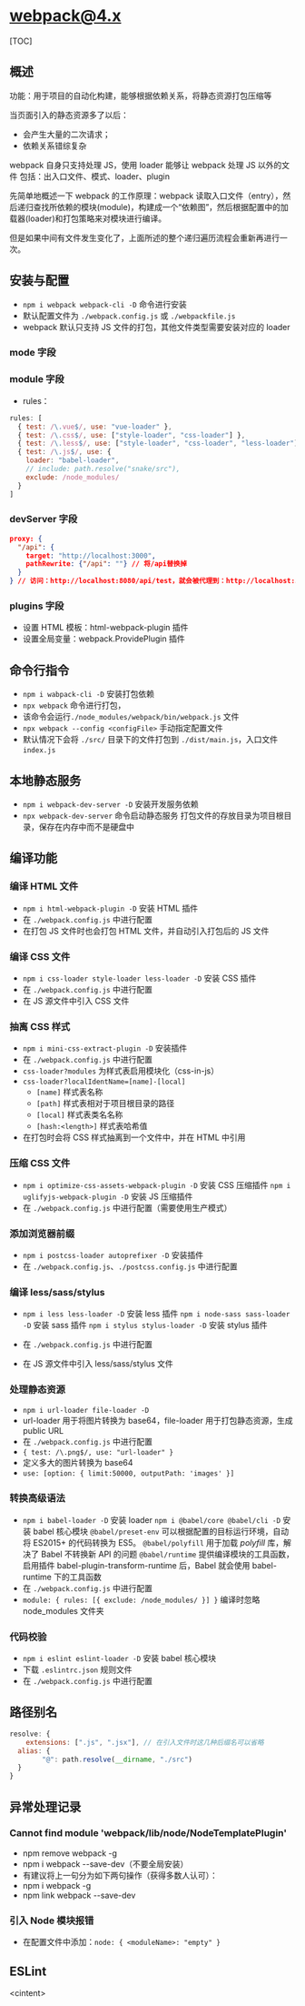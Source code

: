 # webpack@4.x

[TOC]

## 概述

功能：用于项目的自动化构建，能够根据依赖关系，将静态资源打包压缩等

当页面引入的静态资源多了以后：

- 会产生大量的二次请求；
- 依赖关系错综复杂

webpack 自身只支持处理 JS，使用 loader 能够让 webpack 处理 JS 以外的文件
包括：出入口文件、模式、loader、plugin

先简单地概述一下 webpack 的工作原理：webpack 读取入口文件（entry），然后递归查找所依赖的模块(module)，构建成一个“依赖图”，然后根据配置中的加载器(loader)和打包策略来对模块进行编译。

但是如果中间有文件发生变化了，上面所述的整个递归遍历流程会重新再进行一次。

## 安装与配置

- `npm i webpack webpack-cli -D` 命令进行安装
- 默认配置文件为 `./webpack.config.js` 或 `./webpackfile.js`
- webpack 默认只支持 JS 文件的打包，其他文件类型需要安装对应的 loader

### mode 字段

### module 字段

- rules：

```js
rules: [
  { test: /\.vue$/, use: "vue-loader" },
  { test: /\.css$/, use: ["style-loader", "css-loader"] },
  { test: /\.less$/, use: ["style-loader", "css-loader", "less-loader"] },
  { test: /\.js$/, use: {
    loader: "babel-loader",
    // include: path.resolve("snake/src"),
    exclude: /node_modules/
  }
]
```

### devServer 字段

```json
proxy: {
  "/api": {
    target: "http://localhost:3000",
    pathRewrite: {"/api": ""} // 将/api替换掉
  }
} // 访问：http://localhost:8080/api/test，就会被代理到：http://localhost:3000/test 上
```

### plugins 字段

- 设置 HTML 模板：html-webpack-plugin 插件
- 设置全局变量：webpack.ProvidePlugin 插件

## 命令行指令

- `npm i wabpack-cli -D` 安装打包依赖
- `npx webpack` 命令进行打包，
- 该命令会运行`./node_modules/webpack/bin/webpack.js` 文件
- `npx webpack --config <configFile>` 手动指定配置文件
- 默认情况下会将 `./src/` 目录下的文件打包到 `./dist/main.js`，入口文件 `index.js`

## 本地静态服务

- `npm i webpack-dev-server -D` 安装开发服务依赖
- `npx webpack-dev-server` 命令启动静态服务
  打包文件的存放目录为项目根目录，保存在内存中而不是硬盘中

## 编译功能

### 编译 HTML 文件

- `npm i html-webpack-plugin -D` 安装 HTML 插件
- 在 `./webpack.config.js` 中进行配置
- 在打包 JS 文件时也会打包 HTML 文件，并自动引入打包后的 JS 文件

### 编译 CSS 文件

- `npm i css-loader style-loader less-loader -D` 安装 CSS 插件
- 在 `./webpack.config.js` 中进行配置
- 在 JS 源文件中引入 CSS 文件

### 抽离 CSS 样式

- `npm i mini-css-extract-plugin -D` 安装插件
- 在 `./webpack.config.js` 中进行配置
- `css-loader?modules` 为样式表启用模块化（css-in-js）
- `css-loader?localIdentName=[name]-[local]`
  - `[name]` 样式表名称
  - `[path]` 样式表相对于项目根目录的路径
  - `[local]` 样式表类名名称
  - `[hash:<length>]` 样式表哈希值
- 在打包时会将 CSS 样式抽离到一个文件中，并在 HTML 中引用

### 压缩 CSS 文件

- `npm i optimize-css-assets-webpack-plugin -D` 安装 CSS 压缩插件
  `npm i uglifyjs-webpack-plugin -D` 安装 JS 压缩插件
- 在 `./webpack.config.js` 中进行配置（需要使用生产模式）

### 添加浏览器前缀

- `npm i postcss-loader autoprefixer -D` 安装插件
- 在 `./webpack.config.js`、`./postcss.config.js` 中进行配置

### 编译 less/sass/stylus

- `npm i less less-loader -D` 安装 less 插件
  `npm i node-sass sass-loader -D` 安装 sass 插件
  `npm i stylus stylus-loader -D` 安装 stylus 插件

- 在 `./webpack.config.js` 中进行配置
- 在 JS 源文件中引入 less/sass/stylus 文件

### 处理静态资源

- `npm i url-loader file-loader -D`
- url-loader 用于将图片转换为 base64，file-loader 用于打包静态资源，生成 public URL
- 在 `./webpack.config.js` 中进行配置
- `{ test: /\.png$/, use: "url-loader" }`
- 定义多大的图片转换为 base64
- `use: [option: { limit:50000, outputPath: 'images' }]`

### 转换高级语法

- `npm i babel-loader -D` 安装 loader
  `npm i @babel/core @babel/cli -D` 安装 babel 核心模块
  `@babel/preset-env` 可以根据配置的目标运行环境，自动将 ES2015+ 的代码转换为 ES5。
  `@babel/polyfill` 用于加载 _polyfill_ 库，解决了 Babel 不转换新 API 的问题
  `@babel/runtime` 提供编译模块的工具函数，启用插件 babel-plugin-transform-runtime 后，Babel 就会使用 babel-runtime 下的工具函数
- 在 `./webpack.config.js` 中进行配置
- `module: { rules: [{ exclude: /node_modules/ }] }` 编译时忽略 node_modules 文件夹

### 代码校验

- `npm i eslint eslint-loader -D` 安装 babel 核心模块
- 下载 `.eslintrc.json` 规则文件
- 在 `./webpack.config.js` 中进行配置

## 路径别名

```javascript
resolve: {
	extensions: [".js", ".jsx"], // 在引入文件时这几种后缀名可以省略
  alias: {
		"@": path.resolve(__dirname, "./src")
  }
}
```

## 异常处理记录

### Cannot find module 'webpack/lib/node/NodeTemplatePlugin'

- npm remove webpack -g
- npm i webpack --save-dev（不要全局安装）
- 有建议将上一句分为如下两句操作（获得多数人认可）：
- npm i webpack -g
- npm link webpack --save-dev

### 引入 Node 模块报错

- 在配置文件中添加：`node: { <moduleName>: "empty" }`

## ESLint

\<cintent>
